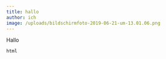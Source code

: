 ```yaml
---
title: hallo
author: ich
image: /uploads/bildschirmfoto-2019-06-21-um-13.01.06.png
---
```

Hallo

```
html
```
